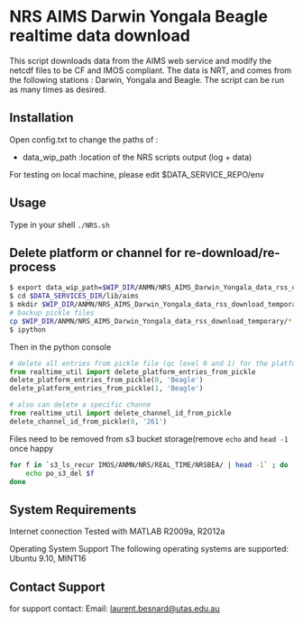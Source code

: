 NRS AIMS Darwin Yongala Beagle realtime data download
=============

This script downloads data from the AIMS web service and modify the netcdf files to be
CF and IMOS compliant. The data is NRT, and comes from the following stations : Darwin, Yongala and Beagle.
The script can be run as many times as desired.


## Installation

Open config.txt to change the paths of :
* data_wip_path                    :location of the NRS scripts output (log + data)

For testing on local machine, please edit $DATA_SERVICE_REPO/env

## Usage

Type in your shell ```./NRS.sh```


## Delete platform or channel for re-download/re-process
```bash
$ export data_wip_path=$WIP_DIR/ANMN/NRS_AIMS_Darwin_Yongala_data_rss_download_temporary
$ cd $DATA_SERVICES_DIR/lib/aims
$ mkdir $WIP_DIR/ANMN/NRS_AIMS_Darwin_Yongala_data_rss_download_temporary/.bckp
# backup pickle files 
cp $WIP_DIR/ANMN/NRS_AIMS_Darwin_Yongala_data_rss_download_temporary/*.pickle $WIP_DIR/ANMN/NRS_AIMS_Darwin_Yongala_data_rss_download_temporary/.bckp
$ ipython                                                                
```

Then in the python console
```python
# delete all entries from pickle file (qc level 0 and 1) for the platform Beagle
from realtime_util import delete_platform_entries_from_pickle
delete_platform_entries_from_pickle(0, 'Beagle')
delete_platform_entries_from_pickle(1, 'Beagle')

# also can delete a specific channe
from realtime_util import delete_channel_id_from_pickle
delete_channel_id_from_pickle(0, '261')
```


Files need to be removed from s3 bucket storage(remove ```echo``` and ```head -1``` once happy
```bash
for f in `s3_ls_recur IMOS/ANMN/NRS/REAL_TIME/NRSBEA/ | head -1` ; do
    echo po_s3_del $f
done
```


## System Requirements
Internet connection
Tested with MATLAB R2009a, R2012a

Operating System Support
The following operating systems are supported:
Ubuntu 9.10, MINT16


## Contact Support
for support contact:
Email: laurent.besnard@utas.edu.au
